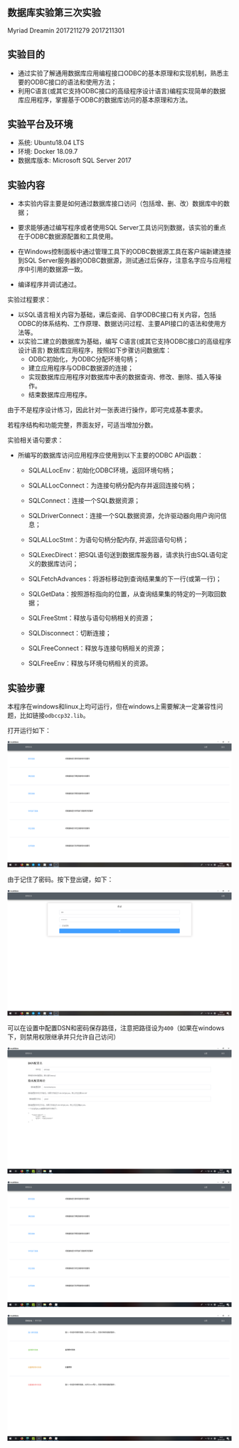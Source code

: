 ## 数据库实验第三次实验

Myriad Dreamin 2017211279 2017211301

## 实验目的

- 通过实验了解通用数据库应用编程接口ODBC的基本原理和实现机制，熟悉主要的ODBC接口的语法和使用方法；
- 利用C语言(或其它支持ODBC接口的高级程序设计语言)编程实现简单的数据库应用程序，掌握基于ODBC的数据库访问的基本原理和方法。

## 实验平台及环境

- 系统: Ubuntu18.04 LTS
- 环境: Docker 18.09.7
- 数据库版本: Microsoft SQL Server 2017

## 实验内容

+ 本实验内容主要是如何通过数据库接口访问（包括增、删、改）数据库中的数据；
+ 要求能够通过编写程序或者使用SQL Server工具访问到数据，该实验的重点在于ODBC数据源配置和工具使用。

+ 在Windows控制面板中通过管理工具下的ODBC数据源工具在客户端新建连接到SQL Server服务器的ODBC数据源，测试通过后保存，注意名字应与应用程序中引用的数据源一致。

+ 编译程序并调试通过。

实验过程要求：

+ 以SQL语言相关内容为基础，课后查阅、自学ODBC接口有关内容，包括ODBC的体系结构、工作原理、数据访问过程、主要API接口的语法和使用方法等。
+ 以实验二建立的数据库为基础，编写 C语言(或其它支持ODBC接口的高级程序设计语言) 数据库应用程序，按照如下步骤访问数据库：
    + ODBC初始化，为ODBC分配环境句柄；
    + 建立应用程序与ODBC数据源的连接；
    + 实现数据库应用程序对数据库中表的数据查询、修改、删除、插入等操作。
    + 结束数据库应用程序。

由于不是程序设计练习，因此针对一张表进行操作，即可完成基本要求。

若程序结构和功能完整，界面友好，可适当增加分数。

实验相关语句要求：

+ 所编写的数据库访问应用程序应使用到以下主要的ODBC API函数：
    + SQLALLocEnv：初始化ODBC环境，返回环境句柄；
    + SQLALLocConnect：为连接句柄分配内存并返回连接句柄；

    + SQLConnect：连接一个SQL数据资源；

    + SQLDriverConnect：连接一个SQL数据资源，允许驱动器向用户询问信息；
    + SQLALLocStmt：为语句句柄分配内存, 并返回语句句柄；
    + SQLExecDirect：把SQL语句送到数据库服务器，请求执行由SQL语句定义的数据库访问；

    + SQLFetchAdvances：将游标移动到查询结果集的下一行(或第一行)；

    + SQLGetData：按照游标指向的位置，从查询结果集的特定的一列取回数据；

    + SQLFreeStmt：释放与语句句柄相关的资源；
    + SQLDisconnect：切断连接；
    + SQLFreeConnect：释放与连接句柄相关的资源；

    + SQLFreeEnv：释放与环境句柄相关的资源。

## 实验步骤

本程序在windows和linux上均可运行，但在windows上需要解决一定兼容性问题，比如链接`odbccp32.lib`。

打开运行如下：

![1](./img/1.png)

由于记住了密码。按下登出键，如下：

![2](./img/2.png)

可以在设置中配置DSN和密码保存路径，注意把路径设为`400`（如果在windows下，则禁用权限继承并只允许自己访问）

![3](./img/3.png)



![4](./img/4.png)


![5](./img/5.png)

